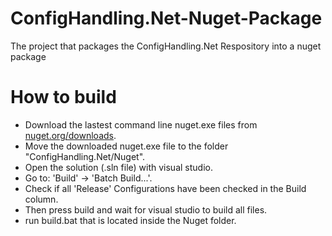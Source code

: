 # ConfigHandling.Net-Nuget-Package
The project that packages the ConfigHandling.Net Respository into a nuget package

# How to build

* Download the lastest command line nuget.exe files from [nuget.org/downloads](https://www.nuget.org/downloads).
* Move the downloaded nuget.exe file to the folder "ConfigHandling.Net/Nuget".
* Open the solution (.sln file) with visual studio.
* Go to: 'Build' -> 'Batch Build...'.
* Check if all 'Release' Configurations have been checked in the Build column.
* Then press build and wait for visual studio to build all files.
* run build.bat that is located inside the Nuget folder.
